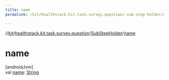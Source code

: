 ```yaml
---
title: name
permalink: /kit/healthstack.kit.task.survey.question/-sub-step-holder/name.html

---
```

//[kit](../../../index.html)/[healthstack.kit.task.survey.question](../index.html)/[SubStepHolder](index.html)/[name](name.html)



# name



[androidJvm]\
val [name](name.html): [String](https://kotlinlang.org/api/latest/jvm/stdlib/kotlin/-string/index.html)





